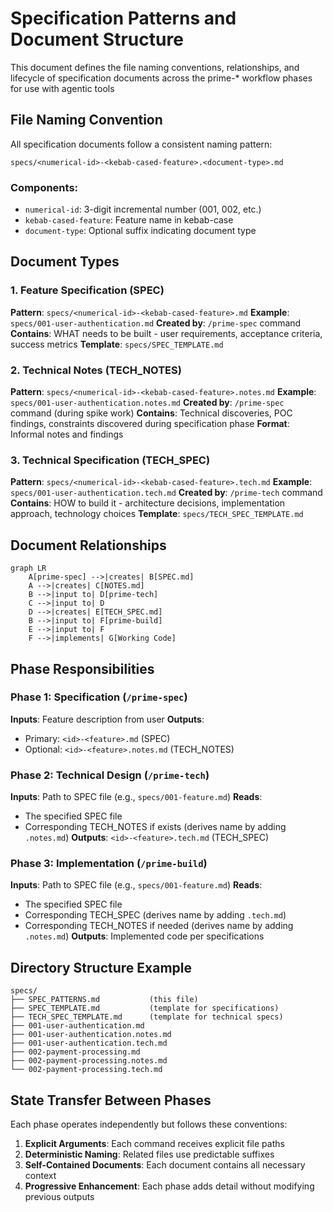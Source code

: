 # Specification Patterns and Document Structure

This document defines the file naming conventions, relationships, and lifecycle of specification documents across the prime-\* workflow phases for use with agentic tools

## File Naming Convention

All specification documents follow a consistent naming pattern:

```
specs/<numerical-id>-<kebab-cased-feature>.<document-type>.md
```

### Components:

- `numerical-id`: 3-digit incremental number (001, 002, etc.)
- `kebab-cased-feature`: Feature name in kebab-case
- `document-type`: Optional suffix indicating document type

## Document Types

### 1. Feature Specification (SPEC)

**Pattern**: `specs/<numerical-id>-<kebab-cased-feature>.md`
**Example**: `specs/001-user-authentication.md`
**Created by**: `/prime-spec` command
**Contains**: WHAT needs to be built - user requirements, acceptance criteria, success metrics
**Template**: `specs/SPEC_TEMPLATE.md`

### 2. Technical Notes (TECH_NOTES)

**Pattern**: `specs/<numerical-id>-<kebab-cased-feature>.notes.md`
**Example**: `specs/001-user-authentication.notes.md`
**Created by**: `/prime-spec` command (during spike work)
**Contains**: Technical discoveries, POC findings, constraints discovered during specification phase
**Format**: Informal notes and findings

### 3. Technical Specification (TECH_SPEC)

**Pattern**: `specs/<numerical-id>-<kebab-cased-feature>.tech.md`
**Example**: `specs/001-user-authentication.tech.md`
**Created by**: `/prime-tech` command
**Contains**: HOW to build it - architecture decisions, implementation approach, technology choices
**Template**: `specs/TECH_SPEC_TEMPLATE.md`

## Document Relationships

```mermaid
graph LR
    A[prime-spec] -->|creates| B[SPEC.md]
    A -->|creates| C[NOTES.md]
    B -->|input to| D[prime-tech]
    C -->|input to| D
    D -->|creates| E[TECH_SPEC.md]
    B -->|input to| F[prime-build]
    E -->|input to| F
    F -->|implements| G[Working Code]
```

## Phase Responsibilities

### Phase 1: Specification (`/prime-spec`)

**Inputs**: Feature description from user
**Outputs**:

- Primary: `<id>-<feature>.md` (SPEC)
- Optional: `<id>-<feature>.notes.md` (TECH_NOTES)

### Phase 2: Technical Design (`/prime-tech`)

**Inputs**: Path to SPEC file (e.g., `specs/001-feature.md`)
**Reads**:

- The specified SPEC file
- Corresponding TECH_NOTES if exists (derives name by adding `.notes.md`)
  **Outputs**: `<id>-<feature>.tech.md` (TECH_SPEC)

### Phase 3: Implementation (`/prime-build`)

**Inputs**: Path to SPEC file (e.g., `specs/001-feature.md`)
**Reads**:

- The specified SPEC file
- Corresponding TECH_SPEC (derives name by adding `.tech.md`)
- Corresponding TECH_NOTES if needed (derives name by adding `.notes.md`)
  **Outputs**: Implemented code per specifications

## Directory Structure Example

```
specs/
├── SPEC_PATTERNS.md           (this file)
├── SPEC_TEMPLATE.md           (template for specifications)
├── TECH_SPEC_TEMPLATE.md      (template for technical specs)
├── 001-user-authentication.md
├── 001-user-authentication.notes.md
├── 001-user-authentication.tech.md
├── 002-payment-processing.md
├── 002-payment-processing.notes.md
└── 002-payment-processing.tech.md
```

## State Transfer Between Phases

Each phase operates independently but follows these conventions:

1. **Explicit Arguments**: Each command receives explicit file paths
2. **Deterministic Naming**: Related files use predictable suffixes
3. **Self-Contained Documents**: Each document contains all necessary context
4. **Progressive Enhancement**: Each phase adds detail without modifying previous outputs
